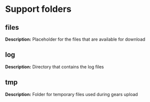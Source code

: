 # Support folders

## files
__Description:__ Placeholder for the files that are available for download

## log
__Description:__ Directory that contains the log files

## tmp
__Description:__ Folder for temporary files used during gears upload

